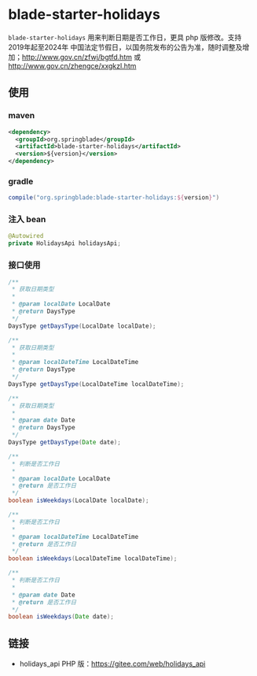 # blade-starter-holidays

`blade-starter-holidays` 用来判断日期是否工作日，更具 php 版修改。支持2019年起至2024年 中国法定节假日，以国务院发布的公告为准，随时调整及增加；http://www.gov.cn/zfwj/bgtfd.htm 或 http://www.gov.cn/zhengce/xxgkzl.htm

## 使用
### maven
```xml
<dependency>
  <groupId>org.springblade</groupId>
  <artifactId>blade-starter-holidays</artifactId>
  <version>${version}</version>
</dependency>
```

### gradle
```groovy
compile("org.springblade:blade-starter-holidays:${version}")
```

### 注入 bean
```java
@Autowired
private HolidaysApi holidaysApi;
```

### 接口使用
```java
/**
 * 获取日期类型
 *
 * @param localDate LocalDate
 * @return DaysType
 */
DaysType getDaysType(LocalDate localDate);

/**
 * 获取日期类型
 *
 * @param localDateTime LocalDateTime
 * @return DaysType
 */
DaysType getDaysType(LocalDateTime localDateTime);

/**
 * 获取日期类型
 *
 * @param date Date
 * @return DaysType
 */
DaysType getDaysType(Date date);

/**
 * 判断是否工作日
 *
 * @param localDate LocalDate
 * @return 是否工作日
 */
boolean isWeekdays(LocalDate localDate);

/**
 * 判断是否工作日
 *
 * @param localDateTime LocalDateTime
 * @return 是否工作日
 */
boolean isWeekdays(LocalDateTime localDateTime);

/**
 * 判断是否工作日
 *
 * @param date Date
 * @return 是否工作日
 */
boolean isWeekdays(Date date);
```

## 链接
- holidays_api PHP 版：https://gitee.com/web/holidays_api